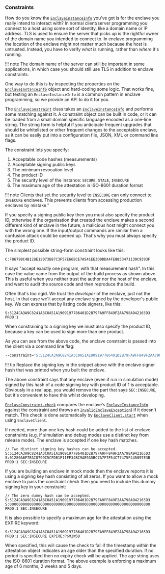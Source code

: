 ### Constraints

How do you know the [`EnclaveInstanceInfo`](api/-conclave%20-core/com.r3.conclave.common/-enclave-instance-info/index.html) you've got is for the enclave you really intend to interact with? In normal
client/server programming you connect to a host using some sort of identity, like a domain name or IP address. TLS
is used to ensure the server that picks up is the rightful owner of the domain name you intended to connect to. In
enclave programming the location of the enclave might not matter much because the host is untrusted. Instead, you have
to verify *what* is running, rather than *where* it's running.

!!! note
    The domain name of the server can still be important in some applications, in which case you should still use TLS
    in addition to enclave constraints.

One way to do this is by inspecting the properties on the [`EnclaveInstanceInfo`](api/-conclave%20-core/com.r3.conclave.common/-enclave-instance-info/index.html) object and hard-coding some logic. That
works fine, but testing an `EnclaveInstanceInfo` is a common pattern in enclave programming, so we provide an API to
do it for you.

The [`EnclaveConstraint`](api/-conclave%20-core/com.r3.conclave.common/-enclave-constraint/index.html) class takes an [`EnclaveInstanceInfo`](api/-conclave%20-core/com.r3.conclave.common/-enclave-instance-info/index.html) and
performs some matching against it. A constraint object can be built in code, or it can be loaded from a small domain
specific language encoded as a one-line string. The string form is helpful if you anticipate frequent upgrades that
should be whitelisted or other frequent changes to the acceptable enclave, as it can be easily put into a
configuration file, JSON, XML or command line flags.

The constraint lets you specify:

1. Acceptable code hashes (measurements)
2. Acceptable signing public keys
3. The minimum revocation level
4. The product ID
5. The security level of the instance: `SECURE`, `STALE`, `INSECURE`
6. The maximum age of the attestation in ISO-8601 duration format

!!! note
    Clients that set the security level to `INSECURE` can only connect to `INSECURE` enclaves. This prevents clients from accessing production enclaves by mistake."

If you specify a signing public key then you must also specify the product ID, otherwise if the organisation that
created the enclave makes a second different kind of enclave in the future, a malicious host might connect you with the
wrong one. If the input/output commands are similar then a confusion attack could be opened up. That's why you must
always specify the product ID.

The simplest possible string-form constraint looks like this:

`C:F86798C4B12BE12073B87C3F57E66BCE7A541EE3D0DDA4FE8853471139C9393F`

It says "accept exactly one program, with that measurement hash". In this case the value came from the output of the
build process as shown above. This is useful when you neither trust the author nor the host of the enclave, and want to
audit the source code and then reproduce the build.

Often that's too rigid. We trust the *developer* of the enclave, just not the host. In that case we'll accept any enclave
signed by the developer's public key. We can express that by listing code signers, like this:

`S:5124CA3A9C8241A3C0A51A1909197786401D2B79FA9FF849F2AA798A942165D3 PROD:1`

When constraining to a signing key we must also specify the product ID, because a key can be used to sign more than
one product.

As you can see from the above code, the enclave constraint is passed into the client via a command line flag:

```bash
--constraint="S:5124CA3A9C8241A3C0A51A1909197786401D2B79FA9FF849F2AA798A942165D3 PROD:1 SEC:INSECURE"
```

!!! tip
    Replace the signing key in the snippet above with the enclave signer hash that was printed when you
    built the enclave.

The above constraint says that any enclave (even if run in simulation mode) signed by this hash of a code signing key
with product ID of 1 is acceptable. Obviously in a real app, you would remove the part that says `SEC:INSECURE`, but
it's convenient to have this whilst developing.

[`EnclaveConstraint.check`](api/-conclave%20-core/com.r3.conclave.common/-enclave-constraint/check.html) compares the
enclave's [`EnclaveInstanceInfo`](api/-conclave%20-core/com.r3.conclave.common/-enclave-instance-info/index.html) against the constraint and
throws an [`InvalidEnclaveException`](api/-conclave%20-core/com.r3.conclave.common/-invalid-enclave-exception/index.html)) if it doesn't
match. This check is done automatically by
[`EnclaveClient.start`](api/-conclave%20-core/com.r3.conclave.client/-enclave-client/start.html) when using `EnclaveClient`.

If needed, more than one key hash could be added to the list of enclave constraints (e.g. if simulation and debug
modes use a distinct key from release mode). The enclave is accepted if one key hash matches.

```
// Two distinct signing key hashes can be accepted.
S:5124CA3A9C8241A3C0A51A1909197786401D2B79FA9FF849F2AA798A942165D3 S:01280A6F7EAC8799C5CFDB1F11FF34BC9AE9A5BC7A7F7F54C77475F445897E3B PROD:1 SEC:INSECURE
```

If you are building an enclave in mock mode then the enclave reports it is using a signing key hash consisting of
all zeros. If you want to allow a mock enclave to pass the constraint check then you need to include this dummy
signing key in your constraint:

```
// The zero dummy hash can be accepted.
S:5124CA3A9C8241A3C0A51A1909197786401D2B79FA9FF849F2AA798A942165D3 S:0000000000000000000000000000000000000000000000000000000000000000 PROD:1 SEC:INSECURE
```

It is also possible to specify a maximum age for the attestation using the EXPIRE keyword:

```
S:5124CA3A9C8241A3C0A51A1909197786401D2B79FA9FF849F2AA798A942165D3 PROD:1 SEC:INSECURE EXPIRE:P6M2W5D
```

When specified, this will cause the check to fail if the timestamp within the attestation object indicates an
age older than the specified duration. If no period is specified then no expiry check will be applied. The age string
uses the ISO-8601 duration format. The above example is enforcing a maximum age of 6 months, 2 weeks and 5 days.